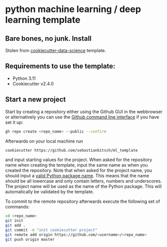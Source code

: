 # python machine learning / deep learning template
Bare bones, no junk. Install 
---

Stolen from [cookiecutter-data-science](https://github.com/drivendata/cookiecutter-data-science) template.

## Requirements to use the template:

* Python 3.11
* Cookiecutter v2.4.0

## Start a new project

Start by creating a repository either using the Github GUI in the webbrowser or alternatively you can use the
[Github command line interface](https://cli.github.com/) if you have set it up:

```bash
gh repo create <repo_name> --public --confirm
```
Afterwards on your local machine run

```bash
cookiecutter https://github.com/sebastianbitsch/ml_template
```

and input starting values for the project. When asked for the repository name when creating the template,
input the same name as when you created the repository. Note that when asked for the project name, you should input
a [valid Python package name](https://peps.python.org/pep-0008/#package-and-module-names). This means that the name 
should be all lowercase and only contain letters, numbers and underscores. The project name will be used as the name of 
the Python package. This will automatically be validated by the template.

To commit to the remote repository afterwards execute the following set of commands:

```bash
cd <repo_name>
git init
git add .
git commit -m "init cookiecutter project"
git remote add origin https://github.com/<username>/<repo_name>
git push origin master
```